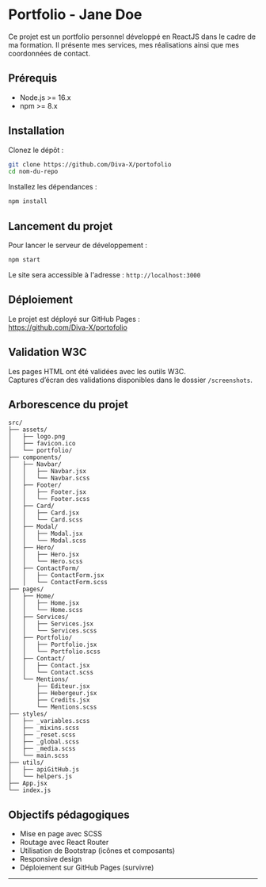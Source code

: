 # Portfolio - Jane Doe

Ce projet est un portfolio personnel développé en ReactJS dans le cadre de ma formation. Il présente mes services, mes réalisations ainsi que mes coordonnées de contact.

## Prérequis

- Node.js >= 16.x
- npm >= 8.x

## Installation

Clonez le dépôt :

```bash
git clone https://github.com/Diva-X/portofolio
cd nom-du-repo
```

Installez les dépendances :

```bash
npm install
```

## Lancement du projet

Pour lancer le serveur de développement :

```bash
npm start
```

Le site sera accessible à l'adresse : `http://localhost:3000`

## Déploiement

Le projet est déployé sur GitHub Pages :  
https://github.com/Diva-X/portofolio

## Validation W3C

Les pages HTML ont été validées avec les outils W3C.  
Captures d’écran des validations disponibles dans le dossier `/screenshots`.

## Arborescence du projet

```
src/
├── assets/
│   ├── logo.png
│   ├── favicon.ico
│   └── portfolio/
├── components/
│   ├── Navbar/
│   │   ├── Navbar.jsx
│   │   └── Navbar.scss
│   ├── Footer/
│   │   ├── Footer.jsx
│   │   └── Footer.scss
│   ├── Card/
│   │   ├── Card.jsx
│   │   └── Card.scss
│   ├── Modal/
│   │   ├── Modal.jsx
│   │   └── Modal.scss
│   ├── Hero/
│   │   ├── Hero.jsx
│   │   └── Hero.scss
│   ├── ContactForm/
│   │   ├── ContactForm.jsx
│   │   └── ContactForm.scss
├── pages/
│   ├── Home/
│   │   ├── Home.jsx
│   │   └── Home.scss
│   ├── Services/
│   │   ├── Services.jsx
│   │   └── Services.scss
│   ├── Portfolio/
│   │   ├── Portfolio.jsx
│   │   └── Portfolio.scss
│   ├── Contact/
│   │   ├── Contact.jsx
│   │   └── Contact.scss
│   └── Mentions/
│       ├── Editeur.jsx
│       ├── Hebergeur.jsx
│       ├── Credits.jsx
│       └── Mentions.scss
├── styles/
│   ├── _variables.scss
│   ├── _mixins.scss
│   ├── _reset.scss
│   ├── _global.scss
│   ├── _media.scss
│   └── main.scss
├── utils/
│   ├── apiGitHub.js
│   └── helpers.js
├── App.jsx
└── index.js
```

## Objectifs pédagogiques

- Mise en page avec SCSS
- Routage avec React Router
- Utilisation de Bootstrap (icônes et composants)
- Responsive design
- Déploiement sur GitHub Pages
(survivre)
---


